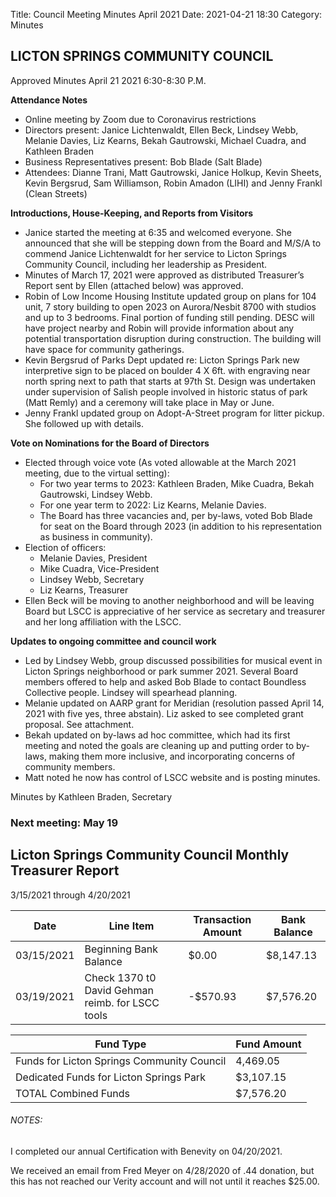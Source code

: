 Title: Council Meeting Minutes April 2021
Date: 2021-04-21 18:30
Category: Minutes


## LICTON SPRINGS COMMUNITY COUNCIL

Approved Minutes April 21 2021 6:30-8:30 P.M.

**Attendance Notes** 

- Online meeting by Zoom due to Coronavirus restrictions
- Directors present: Janice Lichtenwaldt, Ellen Beck, Lindsey Webb, Melanie Davies, Liz Kearns, Bekah Gautrowski, Michael Cuadra, and Kathleen Braden
- Business Representatives present: Bob Blade (Salt Blade) 
- Attendees: Dianne Trani, Matt Gautrowski, Janice Holkup, Kevin Sheets, Kevin Bergsrud, Sam Williamson, Robin Amadon (LIHI) and Jenny Frankl (Clean Streets)


**Introductions, House-Keeping, and Reports from Visitors**

- Janice started the meeting at 6:35 and welcomed everyone. She announced that she will be stepping down from the Board and M/S/A to commend Janice Lichtenwaldt for her service to Licton Springs Community Council, including her leadership as President. 
- Minutes of March 17, 2021 were approved as distributed  Treasurer’s Report sent by Ellen (attached below) was approved. 
- Robin of Low Income Housing Institute updated group on plans for 104 unit, 7 story building to open 2023 on Aurora/Nesbit 8700 with studios and up to 3 bedrooms. Final portion of funding still pending. DESC will have project nearby and Robin will provide information about any potential transportation disruption during construction. The building will have space for community gatherings.
- Kevin Bergsrud of Parks Dept updated re: Licton Springs Park new interpretive sign to be placed on boulder 4 X 6ft. with engraving near north spring next to path that starts at 97th St.  Design was undertaken under supervision of Salish people involved in historic status of park (Matt Remly) and a ceremony will take place in May or June.
- Jenny Frankl updated group on Adopt-A-Street program for litter pickup. She followed up with details. 


**Vote on Nominations for the Board of Directors**

- Elected through voice vote (As voted allowable at the March 2021 meeting, due to the virtual setting):
  - For two year terms to 2023: Kathleen Braden, Mike Cuadra, Bekah Gautrowski, Lindsey Webb. 
  - For one year term to 2022: Liz Kearns, Melanie Davies.
  - The Board has three vacancies and, per by-laws, voted Bob Blade for seat on the Board through 2023 (in addition to his representation as business in community).
- Election of officers: 
  - Melanie Davies, President
  - Mike Cuadra, Vice-President
  - Lindsey Webb, Secretary
  - Liz Kearns, Treasurer 
- Ellen Beck will be moving to another neighborhood and will be leaving Board but LSCC is appreciative of her service as secretary and treasurer and her long affiliation with the LSCC. 


**Updates to ongoing committee and council work**

- Led by Lindsey Webb, group discussed possibilities for musical event in Licton Springs neighborhood or park summer 2021. Several Board members offered to help and asked Bob Blade to contact Boundless Collective people.  Lindsey will spearhead planning.
- Melanie updated on AARP grant for Meridian (resolution passed April 14, 2021 with five yes, three abstain). Liz asked to see completed grant proposal.  See attachment. 
- Bekah updated on by-laws ad hoc committee, which had its first meeting and noted the goals are cleaning up and putting order to by-laws, making them more inclusive,  and incorporating concerns of community members. 
- Matt noted he now has control of LSCC website and is posting minutes.


Minutes by Kathleen Braden, Secretary

### Next meeting: May 19

## Licton Springs Community Council Monthly Treasurer Report 

3/15/2021 through 4/20/2021

Date | Line Item | Transaction Amount | Bank Balance  
------------ | ------------- | ------------- | -------------
03/15/2021  | Beginning Bank Balance  | $0.00  | $8,147.13
03/19/2021  | Check 1370 t0 David Gehman reimb. for LSCC tools  | -$570.93  | $7,576.20

Fund Type | Fund Amount
------------ | -------------
Funds for Licton Springs Community Council | 4,469.05
Dedicated Funds for Licton Springs Park | $3,107.15
TOTAL Combined Funds | $7,576.20


###### NOTES:  

I completed our annual Certification with Benevity on 04/20/2021.

We received an email from Fred Meyer on 4/28/2020 of .44 donation, but this has not reached our Verity account and will not until it reaches $25.00.
